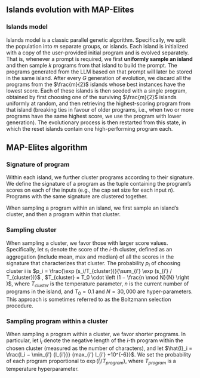 ## Islands evolution with MAP-Elites

### Islands model
Islands model is a classic parallel genetic algorithm. Specifically, we split the population into $m$ separate groups, or islands. Each island is initialized with a copy of the user-provided initial program and is evolved separately. That is, whenever a prompt is required, we first **uniformly sample an island** and then sample $k$ programs from that island to build the prompt. The programs generated from the LLM based on that prompt will later be stored in the same island. After every $G$ generation of evolution, we discard all the programs from the $\frac{m}{2}$ islands whose best instances have the lowest score. Each of these islands is then seeded with a single program, obtained by first choosing one of the surviving $\frac{m}{2}$ islands uniformly at random, and then retrieving the highest-scoring program from that island (breaking ties in favour of older programs, i.e., when two or more programs have the same highest score, we use the program with lower generation). The evolutionary process is then restarted from this state, in which the reset islands contain one high-performing program each.

## MAP-Elites algorithm

### Signature of program
Within each island, we further cluster programs according to their signature. We define the signature of a program as the tuple containing the program’s scores on each of the inputs (e.g., the cap set size for each input $n$). Programs with the same signature are clustered together.

When sampling a program within an island, we first sample an island’s cluster, and then a program within that cluster.
### Sampling cluster
When sampling a cluster, we favor those with larger score values. Specifically, let $s_i$ denote the score of the $i$-th cluster, defined as an aggregation (include mean, max and median) of all the scores in the signature that characterizes that cluster. The probability $p_i$ of choosing cluster i is  $p_i = \frac{\exp (s_i/T_{cluster})}{\sum_{i′} \exp (s_{i′} / T_{cluster})}$ , $T_{cluster} = T_0 \cdot \left (1 − \frac{n \mod N}{N} \right )$, where $T_{cluster}$ is the temperature parameter, $n$ is the current number of programs in the island, and $T_0=0.1$ and $N=30,000$ are hyper-parameters. This approach is sometimes referred to as the Boltzmann selection procedure. 

### Sampling program within a cluster
When sampling a program within a cluster, we favor shorter programs. In particular, let $l_i$ denote the negative length of the $i$-th program within the chosen cluster (measured as the number of characters), and let $\hat{l}_i = \frac{l_i − \min_{i′} {l_{i′}}} {max_{i′} l_{i′} +10^{-6}}$. We set the probability of each program proportional to $\exp(\hat{l}_i/T_{program})$, where $T_{program}$ is a temperature hyperparameter.